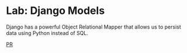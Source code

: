 # Lab: Django Models
Django has a powerful Object Relational Mapper that allows us to persist data using Python instead of SQL.

[PR](https://github.com/renadalkhlafat/django-models/pull/1)